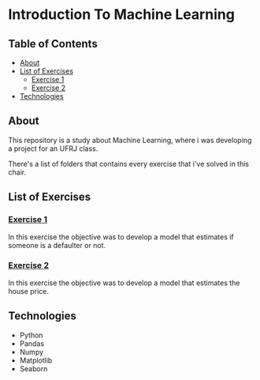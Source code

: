 # Introduction To Machine Learning

## Table of Contents

<!--ts-->

- [About](#about)
- [List of Exercises](#list-of-exercises)
  - [Exercise 1](#exercise-1)
  - [Exercise 2](#exercise-2)
- [Technologies](#technologies)
<!--te-->

## About

This repository is a study about Machine Learning, where i was developing a project for an UFRJ class.

There's a list of folders that contains every exercise that i've solved in this chair.

## List of Exercises

### [Exercise 1](https://github.com/DantasB/introduction-to-machine-learning/tree/main/First_Exercise)

In this exercise the objective was to develop a model that estimates if someone is a defaulter or not.

### [Exercise 2](https://github.com/DantasB/introduction-to-machine-learning/tree/main/Second_Exercise)

In this exercise the objective was to develop a model that estimates the house price.

## Technologies

- Python
- Pandas
- Numpy
- Matplotlib
- Seaborn
